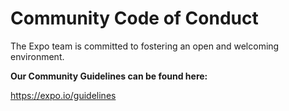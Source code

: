 # Community Code of Conduct

The Expo team is committed to fostering an open and welcoming environment.

**Our Community Guidelines can be found here:**

https://expo.io/guidelines
